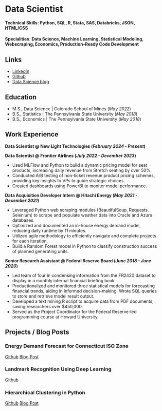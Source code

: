 # Data Scientist

#### Technical Skills: Python, SQL, R, Stata, SAS, Databricks, JSON, HTML/CSS
#### Specialities: Data Science, Machine Learning, Statistical Modeling, Webscraping, Economics, Production-Ready Code Development

## Links
- [LinkedIn](https://www.linkedin.com/in/msabelhaus/)
- [Github](https://github.com/msabelhaus)
- [Data Science blog](https://medium.com/@margaret.sabelhaus)

## Education						       		
- M.S., Data Science	| Colorado School of Mines (_May 2022_)	 			        		
- B.S., Statistics | The Pennsylvania State University (_May 2018_)
- B.S., Economics | The Pennsylvania State University (_May 2018_)

## Work Experience
**Data Scientist @ New Light Technologies (_February 2024 - Present_)**

**Data Scientist @ Frontier Airlines (_July 2022 - December 2023_)**
- Used MLFlow and Python to build a dynamic pricing model for seat products, increasing daily revenue from Stretch seating by over 50%.
- Conducted A/B testing of non-ticket revenue product pricing schemes, providing key insights to VPs to guide
strategic choices.
- Created dashboards using PowerBI to monitor model performance.

**Data Acquisition Developer Intern @ Hitachi Energy (_May 2021 - December 2021_)**
- Leveraged Python web scraping modules (BeautifulSoup, Requests, Selenium) to scrape and populate weather data into Oracle and Azure databases.
- Optimized and documented an in-house energy demand model, reducing daily runtime by 11 minutes.
- Utilized agile methodology to efficiently navigate and complete projects for each iteration.
- Build a Random Forest model in Python to classify construction success of planned generating units.

**Senior Research Assistant @ Federal Reserve Board (_June 2018 - June 2020_)**
- Led team of four in condensing information from the FR2420 dataset to display in a monthly internal financial briefing book.
- Productionalized and monitored three statistical models for forecasting financial trends, aiding in informed decision-making. Wrote SQL queries to store and retrieve model result output.
- Developed a text mining R script to acquire data from PDF documents, saving researchers over \$450,000.
- Served as the Project Coordinator for the Federal Reserve-led programming course at Howard University.

## Projects / Blog Posts
### Energy Demand Forecast for Connecticut ISO Zone
[Github](https://github.com/msabelhaus/load-forecasting) [Blog Post](https://medium.com/@margaret.sabelhaus/forecasting-energy-demand-using-a-long-short-term-memory-network-a0e75cb6a38b)

### Landmark Recognition Using Deep Learning
[Github](https://github.com/msabelhaus/CSCI575-Group12)

### Hierarchical Clustering in Python
[Github](https://github.com/msabelhaus/tutorials/tree/main/hierarchicalClustering) [Blog Post](https://medium.com/@margaret.sabelhaus/introduction-to-hierarchical-clustering-in-python-7b4c8a8d8752)
